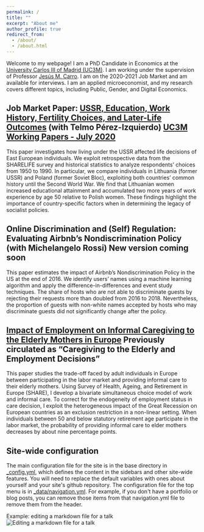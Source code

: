 ```yaml
---
permalink: /
title: ""
excerpt: "About me"
author_profile: true
redirect_from: 
  - /about/
  - /about.html
---
```


Welcome to my webpage! I am a PhD Candidate in Economics at the [University Carlos III of Madrid (UC3M)](http://economics.uc3m.es). I am working under the supervision of Professor [Jesús M. Carro](http://www.eco.uc3m.es/~jcarro/). I am on the 2020-2021 Job Market and am available for interviews. I am an applied microeconomist, and my research covers different topics, including Public, Gender, and Digital Economics.

Job Market Paper: [USSR, Education, Work History, Fertility Choices, and Later-Life Outcomes](https://drive.google.com/file/d/1q_1jp9ZOpznkIMF09WR_dy6CehgMO2nq/view?usp=sharing) (with Telmo Pérez-Izquierdo)
[UC3M Working Papers - July 2020](https://drive.google.com/file/d/1msgCJf3HK6oeYdtBSnuMT7sSNLrn34os/view?usp=sharing)
------
This paper investigates how living under the USSR affected life decisions of East European individuals. We exploit retrospective data from the SHARELIFE survey and historical statistics to analyze respondents’ choices from 1950 to 1990. In particular, we compare individuals in Lithuania (former USSR) and Poland (former Soviet Bloc), exploiting both countries’ common history until the Second World War. We find that Lithuanian women increased educational attainment and accumulated two more years of work experience by age 50 relative to Polish women. These findings highlight the importance of country-specific factors when in determining the legacy of socialist policies. 

**Online Discrimination and (Self) Regulation: Evaluating Airbnb’s Nondiscrimination Policy (with Michelangelo Rossi)**
New version coming soon
------
This paper estimates the impact of Airbnb’s Nondiscrimination Policy in the US at the end of 2016. We identify users’ names using a machine learning algorithm and apply the difference-in-differences and event study techniques. The share of hosts who are not able to discriminate guests by rejecting their requests more than doubled from 2016 to 2018. Nevertheless, the proportion of guests with non-white names accepted by hosts who may discriminate guests did not significantly change after the policy.

**[Impact of Employment on Informal Caregiving to the Elderly Mothers in Europe](https://drive.google.com/file/d/1r_fxPrxUOWXf8LwRHq-PbQ0n30YD5QF1/view?usp=sharing)**
Previously circulated as “Caregiving to the Elderly and Employment Decisions”
------
This paper studies the trade-off faced by adult individuals in Europe between participating in the labor market and providing informal care to their elderly mothers. Using  Survey of Health, Ageing, and Retirement in Europe (SHARE), I develop a bivariate simultaneous choice model of work and informal care. To correct for the endogeneity of employment status in care decision, I exploit the heterogeneous impact of the Great Recession on European countries as an exclusion restriction in a non-linear setting. When individuals between 50 and below statutory retirement age participate in the labor market, the probability of providing informal care to elder mothers decreases by about nine percentage points. 

Site-wide configuration
------
The main configuration file for the site is in the base directory in [_config.yml](https://github.com/academicpages/academicpages.github.io/blob/master/_config.yml), which defines the content in the sidebars and other site-wide features. You will need to replace the default variables with ones about yourself and your site's github repository. The configuration file for the top menu is in [_data/navigation.yml](https://github.com/academicpages/academicpages.github.io/blob/master/_data/navigation.yml). For example, if you don't have a portfolio or blog posts, you can remove those items from that navigation.yml file to remove them from the header. 

Example: editing a markdown file for a talk
![Editing a markdown file for a talk](/images/editing-talk.png)
